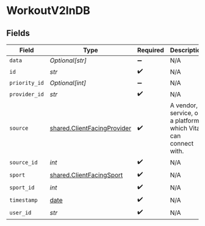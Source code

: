 # WorkoutV2InDB


## Fields

| Field                                                                      | Type                                                                       | Required                                                                   | Description                                                                |
| -------------------------------------------------------------------------- | -------------------------------------------------------------------------- | -------------------------------------------------------------------------- | -------------------------------------------------------------------------- |
| `data`                                                                     | *Optional[str]*                                                            | :heavy_minus_sign:                                                         | N/A                                                                        |
| `id`                                                                       | *str*                                                                      | :heavy_check_mark:                                                         | N/A                                                                        |
| `priority_id`                                                              | *Optional[int]*                                                            | :heavy_minus_sign:                                                         | N/A                                                                        |
| `provider_id`                                                              | *str*                                                                      | :heavy_check_mark:                                                         | N/A                                                                        |
| `source`                                                                   | [shared.ClientFacingProvider](../../models/shared/clientfacingprovider.md) | :heavy_check_mark:                                                         | A vendor, a service, or a platform which Vital can connect with.           |
| `source_id`                                                                | *int*                                                                      | :heavy_check_mark:                                                         | N/A                                                                        |
| `sport`                                                                    | [shared.ClientFacingSport](../../models/shared/clientfacingsport.md)       | :heavy_check_mark:                                                         | N/A                                                                        |
| `sport_id`                                                                 | *int*                                                                      | :heavy_check_mark:                                                         | N/A                                                                        |
| `timestamp`                                                                | [date](https://docs.python.org/3/library/datetime.html#date-objects)       | :heavy_check_mark:                                                         | N/A                                                                        |
| `user_id`                                                                  | *str*                                                                      | :heavy_check_mark:                                                         | N/A                                                                        |